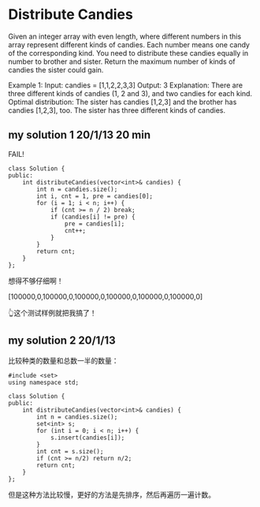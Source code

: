 # Distribute Candies

Given an integer array with even length, where different numbers in this array represent different kinds of candies. Each number means one candy of the corresponding kind. You need to distribute these candies equally in number to brother and sister. Return the maximum number of kinds of candies the sister could gain.

Example 1:
Input: candies = [1,1,2,2,3,3]
Output: 3
Explanation:
There are three different kinds of candies (1, 2 and 3), and two candies for each kind.
Optimal distribution: The sister has candies [1,2,3] and the brother has candies [1,2,3], too. 
The sister has three different kinds of candies. 

## my solution 1    20/1/13 20 min

FAIL!

```
class Solution {
public:
    int distributeCandies(vector<int>& candies) {
        int n = candies.size();
        int i, cnt = 1, pre = candies[0];
        for (i = 1; i < n; i++) {
            if (cnt >= n / 2) break;
            if (candies[i] != pre) {
                pre = candies[i];
                cnt++;
            }
        }
        return cnt;
    }
};
```

想得不够仔细啊！

[100000,0,100000,0,100000,0,100000,0,100000,0,100000,0]

👆这个测试样例就把我搞了！

## my solution 2    20/1/13

比较种类的数量和总数一半的数量：

```
#include <set>
using namespace std;

class Solution {
public:
    int distributeCandies(vector<int>& candies) {
        int n = candies.size();
        set<int> s;
        for (int i = 0; i < n; i++) {
            s.insert(candies[i]);
        }
        int cnt = s.size();
        if (cnt >= n/2) return n/2;
        return cnt;
    }
};
```

但是这种方法比较慢，更好的方法是先排序，然后再遍历一遍计数。